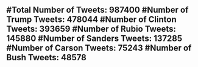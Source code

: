 #Total Number of Tweets: 987400 
#Number of Trump Tweets: 478044
#Number of Clinton Tweets: 393659
#Number of Rubio Tweets: 145880
#Number of Sanders Tweets: 137285
#Number of Carson Tweets: 75243
#Number of Bush Tweets: 48578
---
